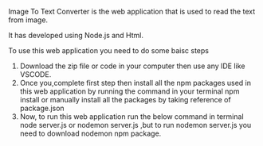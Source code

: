Image To Text Converter is the web application that is used to read the text from image.

It has developed using Node.js and Html.

To use this web application you need to do some baisc steps
1. Download the zip file or code in your computer then use any IDE like VSCODE.
2. Once you,complete first step then install all the npm packages used in this web application by running the command in your terminal
  npm install or manually install all the packages by taking reference of package.json
3. Now, to run this web application run the below command in terminal
   node server.js or nodemon server.js ,but to run nodemon server.js you need to download nodemon npm package.
